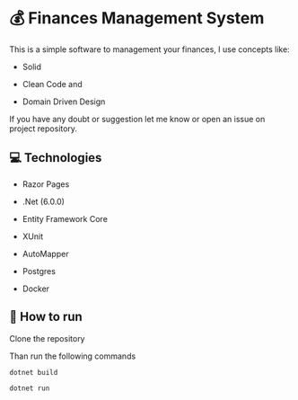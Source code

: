 # :moneybag: Finances Management System

This is a simple software to management your finances, I use concepts like:

- Solid

- Clean Code and

- Domain Driven Design

If you have any doubt or suggestion let me know or open an issue on project repository.

## :computer: Technologies

- Razor Pages

- .Net (6.0.0)

- Entity Framework Core

- XUnit

- AutoMapper

- Postgres

- Docker

## :runner: How  to run

Clone the repository

Than run the following commands

`dotnet build`

`dotnet run`
